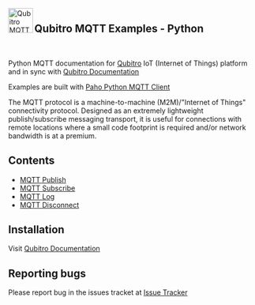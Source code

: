 <img align="left" width="50" height="50" src="https://cdn.jsdelivr.net/npm/programming-languages-logos/src/python/python.png" alt="Qubitro MQTT Examples - Python">

## Qubitro MQTT Examples - Python
&nbsp;

Python MQTT documentation for [Qubitro](www.qubitro.com) IoT (Internet of Things) platform and in sync with [Qubitro Documentation](docs.qubitro.com)

Examples are built with [Paho Python MQTT Client](https://github.com/eclipse/paho.mqtt.python)

The MQTT protocol is a machine-to-machine (M2M)/"Internet of Things" connectivity protocol. Designed as an extremely lightweight publish/subscribe messaging transport, it is useful for connections with remote locations where a small code footprint is required and/or network bandwidth is at a premium.

Contents
--------

* [MQTT Publish](./qubitro_mqtt_publish.py)
* [MQTT Subscribe](./qubitro_mqtt_subscribe.py)
* [MQTT Log](./qubitro_mqtt_log.py)
* [MQTT Disconnect](./qubitro_mqtt_disconnect.py)

Installation
------------

Visit [Qubitro Documentation](https://docs.qubitro.com/client-guides/setup-device/python)

Reporting bugs
------------

Please report bug in the issues tracket at [Issue Tracker](https://github.com/qubitro/qubitro-docs/issues)
